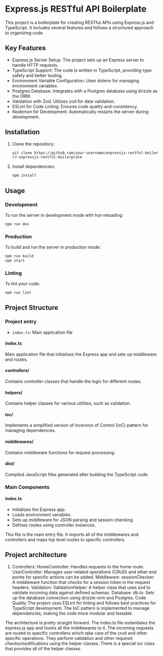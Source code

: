 # Express.js RESTful API Boilerplate

This project is a boilerplate for creating RESTful APIs using Express.js and TypeScript. It includes several features and follows a structured approach to organizing code.

## Key Features

- Express.js Server Setup: The project sets up an Express server to handle HTTP requests.
- TypeScript Support: The code is written in TypeScript, providing type safety and better tooling.
- Environment Variable Configuration: Uses dotenv for managing environment variables.
- Postgres Database: Integrates with a Postgres database using drizzle as the ORM.
- Validation with Zod: Utilizes zod for data validation.
- ESLint for Code Linting: Ensures code quality and consistency.
- Nodemon for Development: Automatically restarts the server during development.

## Installation

1. Clone the repository:

   ```bash
   git clone https://github.com/your-username/expressjs-restful-boilerplate.git
   cd expressjs-restful-boilerplate
   ```

2. Install dependencies:
   ```bash
   npm install
   ```

## Usage

### Development

To run the server in development mode with hot-reloading:

```bash
npm run dev
```

### Production

To build and run the server in production mode:

```bash
npm run build
npm start
```

### Linting

To lint your code:

```bash
npm run lint
```

## Project Structure

### Project entry

- `index.ts`: Main application file

#### index.ts

Main application file that initializes the Express app and sets up middleware and routes.

#### controllers/

Contains controller classes that handle the logic for different routes.

#### helpers/

Contains helper classes for various utilities, such as validation.

#### ioc/

Implements a simplified version of Inversion of Control (IoC) pattern for managing dependencies.

#### middlewares/

Contains middleware functions for request processing.

#### dist/

Compiled JavaScript files generated after building the TypeScript code.

### Main Components

#### index.ts

- Initializes the Express app.
- Loads environment variables.
- Sets up middleware for JSON parsing and session checking.
- Defines routes using controller instances.

This file is the main entry file. It imports all of the middlewares and controllers and maps top level routes to specific controllers.

## Project architecture

1. Controllers:
   HomeController: Handles requests to the home route.
   UserController: Manages user-related operations (CRUD) and other end points for specific actions can be added.
   Middleware:
   sessionChecker: A middleware function that checks for a session token in the request headers.
   Validation:
   ValidationHelper: A helper class that uses zod to validate incoming data against defined schemas.
   Database:
   db.ts: Sets up the database connection using drizzle-orm and Postgres.
   Code Quality
   The project uses ESLint for linting and follows best practices for TypeScript development.
   The IoC pattern is implemented to manage dependencies, making the code more modular and testable.

The architecture is pretty straight forward. The index.ts file instantiates the express.js app and hooks all the middlewares to it. The incoming requests are routed to specific controllers which take care of the crud and other specific operations. They perform validation and other required checks/modifications using the helper classes. There is a special ioc class that provides all of the helper classes.
